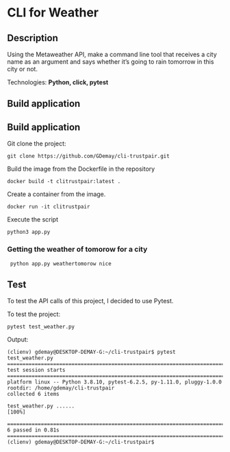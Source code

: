 # CLI for Weather
## Description

Using the Metaweather API, make a command line tool that receives a city name as an argument and says whether it’s going to rain tomorrow in this city or not.

Technologies: **Python, click, pytest**

## Build application

## Build application

Git clone the project: 

```
git clone https://github.com/GDemay/cli-trustpair.git
```

Build the image from the Dockerfile in the repository
```
docker build -t clitrustpair:latest .
```

Create a container from the image.

```
docker run -it clitrustpair
```

Execute the script

```
python3 app.py
```

### Getting the weather of tomorow for a city 
```
 python app.py weathertomorow nice
```

## Test

To test the API calls of this project, I decided to use Pytest.

To test the project:

```
pytest test_weather.py
```

Output:

```
(clienv) gdemay@DESKTOP-DEMAY-G:~/cli-trustpair$ pytest test_weather.py 
====================================================================================== test session starts =======================================================================================
platform linux -- Python 3.8.10, pytest-6.2.5, py-1.11.0, pluggy-1.0.0
rootdir: /home/gdemay/cli-trustpair
collected 6 items                                                                                                                                                                                

test_weather.py ......                                                                                                                                                                     [100%]

======================================================================================= 6 passed in 0.81s ========================================================================================
(clienv) gdemay@DESKTOP-DEMAY-G:~/cli-trustpair$ 
```
